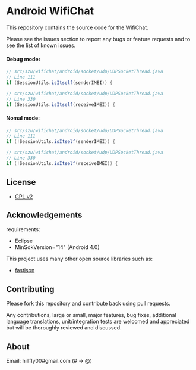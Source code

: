 Android WifiChat
====

This repository contains the source code for the WifiChat.

Please see the issues section to report any bugs or feature requests and to see the list of known issues.

#### Debug mode:
```java
// src/szu/wifichat/android/socket/udp/UDPSocketThread.java
// Line 111
if (SessionUtils.isItself(senderIMEI)) {
```
```java
// src/szu/wifichat/android/socket/udp/UDPSocketThread.java
// Line 330
if (SessionUtils.isItself(receiveIMEI)) {
```
#### Nomal mode:
```java
// src/szu/wifichat/android/socket/udp/UDPSocketThread.java
// Line 111
if (!SessionUtils.isItself(senderIMEI)) {
```
```java
// src/szu/wifichat/android/socket/udp/UDPSocketThread.java
// Line 330
if (!SessionUtils.isItself(receiveIMEI)) {
```

## License

* [GPL v2](http://www.gnu.org/licenses/gpl-2.0.html)

## Acknowledgements

requirements:

* Eclipse
* MinSdkVersion="14" (Android 4.0)

This project uses many other open source libraries such as:

* [fastjson](https://github.com/alibaba/fastjson)

## Contributing

Please fork this repository and contribute back using pull requests.

Any contributions, large or small, major features, bug fixes, additional
language translations, unit/integration tests are welcomed and appreciated
but will be thoroughly reviewed and discussed.

## About

Email: hillfly00#gmail.com (# -> @)
